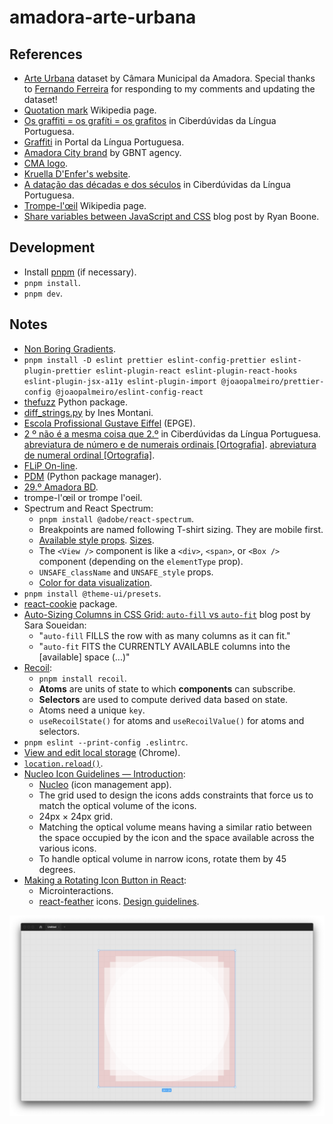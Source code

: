 # amadora-arte-urbana

## References

- [Arte Urbana](https://dados.gov.pt/pt/datasets/arte-urbana-1/) dataset by Câmara Municipal da Amadora. Special thanks to [Fernando Ferreira](https://dados.gov.pt/pt/users/fernando-ferreira/) for responding to my comments and updating the dataset!
- [Quotation mark](https://en.wikipedia.org/wiki/Quotation_mark#Summary_table) Wikipedia page.
- [Os graffiti = os grafíti = os grafitos](https://ciberduvidas.iscte-iul.pt/consultorio/perguntas/os-graffiti/11701) in Ciberdúvidas da Língua Portuguesa.
- [Graffiti](http://www.portaldalinguaportuguesa.org/index.php?action=lemma&lemma=125140) in Portal da Língua Portuguesa.
- [Amadora City brand](https://www.behance.net/gallery/25301943/Amadora-City-brand) by GBNT agency.
- [CMA logo](https://www.amadorabd.com/assets/images/footer/amadora.svg).
- [Kruella D'Enfer's website](http://www.kruelladenfer.com/Water-the-conductor-of-Life).
- [A datação das décadas e dos séculos](https://ciberduvidas.iscte-iul.pt/consultorio/perguntas/a-datacao-das-decadas-e-dos-seculos/11883) in Ciberdúvidas da Língua Portuguesa.
- [Trompe-l'œil](https://en.wikipedia.org/wiki/Trompe-l%27%C5%93il) Wikipedia page.
- [Share variables between JavaScript and CSS](https://www.falldowngoboone.com/blog/share-variables-between-javascript-and-css/) blog post by Ryan Boone.

## Development

- Install [pnpm](https://pnpm.io/installation) (if necessary).
- `pnpm install`.
- `pnpm dev`.

## Notes

- [Non Boring Gradients](https://non-boring-gradients.netlify.app/).
- `pnpm install -D eslint prettier eslint-config-prettier eslint-plugin-prettier eslint-plugin-react eslint-plugin-react-hooks eslint-plugin-jsx-a11y eslint-plugin-import @joaopalmeiro/prettier-config @joaopalmeiro/eslint-config-react`
- [thefuzz](https://github.com/seatgeek/thefuzz) Python package.
- [diff_strings.py](https://gist.github.com/ines/04b47597eb9d011ade5e77a068389521) by Ines Montani.
- [Escola Profissional Gustave Eiffel](https://gustaveeiffel.pt/) (EPGE).
- [2 º não é a mesma coisa que 2.º](https://ciberduvidas.iscte-iul.pt/artigos/rubricas/pelourinho/2--nao-e-a-mesma-coisa-que-2/263) in Ciberdúvidas da Língua Portuguesa. [abreviatura de número e de numerais ordinais [Ortografia]](https://www.flip.pt/Duvidas-Linguisticas/Duvida-Linguistica/DID/1612). [abreviatura de numeral ordinal [Ortografia]](https://www.flip.pt/Duvidas-Linguisticas/Duvida-Linguistica/DID/3916).
- [FLiP On-line](https://www.flip.pt/FLiP-On-line/Corrector-ortografico-e-sintactico).
- [PDM](https://pdm.fming.dev/) (Python package manager).
- [29.º Amadora BD](https://www.cm-amadora.pt/eventos.html?view=event&itid=726).
- trompe-l'œil or trompe l'oeil.
- Spectrum and React Spectrum:
  - `pnpm install @adobe/react-spectrum`.
  - Breakpoints are named following T-shirt sizing. They are mobile first.
  - [Available style props](https://react-spectrum.adobe.com/react-spectrum/styling.html#style-props). [Sizes](https://react-spectrum.adobe.com/react-spectrum/styling.html#dimension-values).
  - The `<View />` component is like a `<div>`, `<span>`, or `<Box />` component (depending on the `elementType` prop).
  - `UNSAFE_className` and `UNSAFE_style` props.
  - [Color for data visualization](https://spectrum.adobe.com/page/color-for-data-visualization/).
- `pnpm install @theme-ui/presets`.
- [react-cookie](https://github.com/reactivestack/cookies/tree/master/packages/react-cookie) package.
- [Auto-Sizing Columns in CSS Grid: `auto-fill` vs `auto-fit`](https://css-tricks.com/auto-sizing-columns-css-grid-auto-fill-vs-auto-fit/) blog post by Sara Soueidan:
  - "`auto-fill` FILLS the row with as many columns as it can fit."
  - "`auto-fit` FITS the CURRENTLY AVAILABLE columns into the [available] space (...)"
- [Recoil](https://recoiljs.org/):
  - `pnpm install recoil`.
  - **Atoms** are units of state to which **components** can subscribe.
  - **Selectors** are used to compute derived data based on state.
  - Atoms need a unique `key`.
  - `useRecoilState()` for atoms and `useRecoilValue()` for atoms and selectors.
- `pnpm eslint --print-config .eslintrc`.
- [View and edit local storage](https://developer.chrome.com/docs/devtools/storage/localstorage/) (Chrome).
- [`location.reload()`](https://developer.mozilla.org/en-US/docs/Web/API/Location/reload).
- [Nucleo Icon Guidelines — Introduction](https://blog.nucleoapp.com/nucleo-icon-guidelines-introduction-70092f8b4697):
  - [Nucleo](https://nucleoapp.com/) (icon management app).
  - The grid used to design the icons adds constraints that force us to match the optical volume of the icons.
  - 24px × 24px grid.
  - Matching the optical volume means having a similar ratio between the space occupied by the icon and the space available across the various icons.
  - To handle optical volume in narrow icons, rotate them by 45 degrees.
- [Making a Rotating Icon Button in React](https://www.steveruiz.me/posts/rotating-icon-button):
  - Microinteractions.
  - [react-feather](https://github.com/feathericons/react-feather) icons. [Design guidelines](https://github.com/feathericons/feather/issues/171#issuecomment-455356985).

![Optical volume template](img/optical_volume_template.png)
